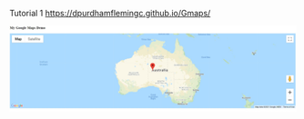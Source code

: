 Tutorial 1
https://dpurdhamflemingc.github.io/Gmaps/
<div>
  <img src="https://raw.githubusercontent.com/dpurdhamflemingc/Gmaps/main/Images/Tutorial1.jpg" alt="Tutorial 1">
</div>
